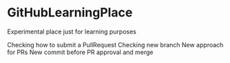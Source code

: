 # GitHubLearningPlace
Experimental place just for learning purposes

Checking how to submit a PullRequest
Checking new branch
New approach for PRs
New commit before PR approval and merge